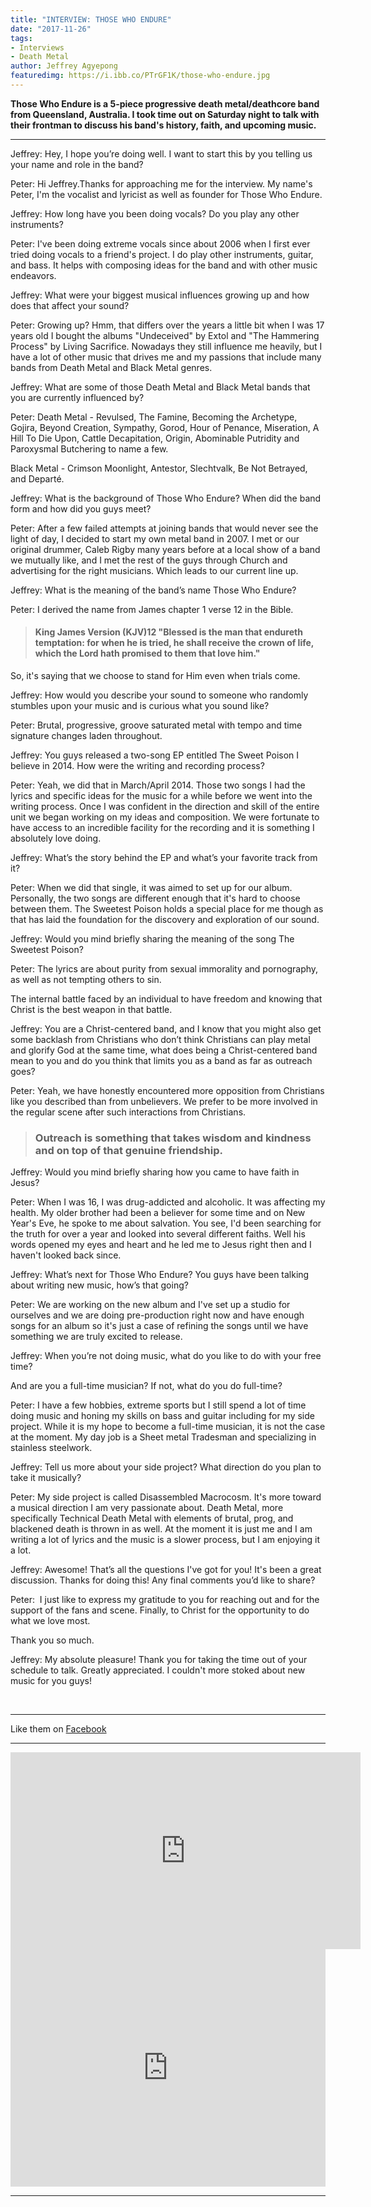 ```yaml
---
title: "INTERVIEW: THOSE WHO ENDURE"
date: "2017-11-26"
tags:
- Interviews
- Death Metal
author: Jeffrey Agyepong
featuredimg: https://i.ibb.co/PTrGF1K/those-who-endure.jpg
---
```


**Those Who Endure is a 5-piece progressive death metal/deathcore band from Queensland, Australia. I took time out on Saturday night to talk with their frontman to discuss his band's history, faith, and upcoming music.**

<hr>

Jeffrey: Hey, I hope you’re doing well. I want to start this by you telling us your name and role in the band?

Peter: Hi Jeffrey.Thanks for approaching me for the interview. My name's Peter, I'm the vocalist and lyricist as well as founder for Those Who Endure.

Jeffrey: How long have you been doing vocals? Do you play any other instruments?

Peter: I've been doing extreme vocals since about 2006 when I first ever tried doing vocals to a friend's project. I do play other instruments, guitar, and bass. It helps with composing ideas for the band and with other music endeavors.

Jeffrey: What were your biggest musical influences growing up and how does that affect your sound?

Peter: Growing up? Hmm, that differs over the years a little bit when I was 17 years old I bought the albums "Undeceived" by Extol and "The Hammering Process" by Living Sacrifice. Nowadays they still influence me heavily, but I have a lot of other music that drives me and my passions that include many bands from Death Metal and Black Metal genres.

Jeffrey: What are some of those Death Metal and Black Metal bands that you are currently influenced by?

Peter: Death Metal - Revulsed, The Famine, Becoming the Archetype, Gojira, Beyond Creation, Sympathy, Gorod, Hour of Penance, Miseration, A Hill To Die Upon, Cattle Decapitation, Origin, Abominable Putridity and Paroxysmal Butchering to name a few.

Black Metal - Crimson Moonlight, Antestor, Slechtvalk, Be Not Betrayed, and Departé.

Jeffrey: What is the background of Those Who Endure? When did the band form and how did you guys meet?

Peter: After a few failed attempts at joining bands that would never see the light of day, I decided to start my own metal band in 2007. I met or our original drummer, Caleb Rigby many years before at a local show of a band we mutually like, and I met the rest of the guys through Church and advertising for the right musicians. Which leads to our current line up.

Jeffrey: What is the meaning of the band’s name Those Who Endure?

Peter: I derived the name from James chapter 1 verse 12 in the Bible.

> #### King James Version (KJV)12 "Blessed is the man that endureth temptation: for when he is tried, he shall receive the crown of life, which the Lord hath promised to them that love him."

So, it's saying that we choose to stand for Him even when trials come.

Jeffrey: How would you describe your sound to someone who randomly stumbles upon your music and is curious what you sound like?

Peter: Brutal, progressive, groove saturated metal with tempo and time signature changes laden throughout.

Jeffrey: You guys released a two-song EP entitled The Sweet Poison I believe in 2014. How were the writing and recording process?

Peter: Yeah, we did that in March/April 2014. Those two songs I had the lyrics and specific ideas for the music for a while before we went into the writing process. Once I was confident in the direction and skill of the entire unit we began working on my ideas and composition. We were fortunate to have access to an incredible facility for the recording and it is something I absolutely love doing.

Jeffrey: What’s the story behind the EP and what’s your favorite track from it?

Peter: When we did that single, it was aimed to set up for our album. Personally, the two songs are different enough that it's hard to choose between them. The Sweetest Poison holds a special place for me though as that has laid the foundation for the discovery and exploration of our sound.

Jeffrey: Would you mind briefly sharing the meaning of the song The Sweetest Poison?

Peter: The lyrics are about purity from sexual immorality and pornography, as well as not tempting others to sin.

The internal battle faced by an individual to have freedom and knowing that Christ is the best weapon in that battle.

Jeffrey: You are a Christ-centered band, and I know that you might also get some backlash from Christians who don’t think Christians can play metal and glorify God at the same time, what does being a Christ-centered band mean to you and do you think that limits you as a band as far as outreach goes?

Peter: Yeah, we have honestly encountered more opposition from Christians like you described than from unbelievers. We prefer to be more involved in the regular scene after such interactions from Christians.

> ### Outreach is something that takes wisdom and kindness and on top of that genuine friendship.

Jeffrey: Would you mind briefly sharing how you came to have faith in Jesus?

Peter: When I was 16, I was drug-addicted and alcoholic. It was affecting my health. My older brother had been a believer for some time and on New Year's Eve, he spoke to me about salvation. You see, I'd been searching for the truth for over a year and looked into several different faiths. Well his words opened my eyes and heart and he led me to Jesus right then and I haven't looked back since.

Jeffrey: What’s next for Those Who Endure? You guys have been talking about writing new music, how’s that going?

Peter: We are working on the new album and I've set up a studio for ourselves and we are doing pre-production right now and have enough songs for an album so it's just a case of refining the songs until we have something we are truly excited to release.

Jeffrey: When you’re not doing music, what do you like to do with your free time?

And are you a full-time musician? If not, what do you do full-time?

Peter: I have a few hobbies, extreme sports but I still spend a lot of time doing music and honing my skills on bass and guitar including for my side project. While it is my hope to become a full-time musician, it is not the case at the moment. My day job is a Sheet metal Tradesman and specializing in stainless steelwork.

Jeffrey: Tell us more about your side project? What direction do you plan to take it musically?

Peter: My side project is called Disassembled Macrocosm. It's more toward a musical direction I am very passionate about. Death Metal, more specifically Technical Death Metal with elements of brutal, prog, and blackened death is thrown in as well. At the moment it is just me and I am writing a lot of lyrics and the music is a slower process, but I am enjoying it a lot.

Jeffrey: Awesome! That’s all the questions I've got for you! It's been a great discussion. Thanks for doing this! Any final comments you’d like to share?

Peter:  I just like to express my gratitude to you for reaching out and for the support of the fans and scene. Finally, to Christ for the opportunity to do what we love most.

Thank you so much.

Jeffrey: My absolute pleasure! Thank you for taking the time out of your schedule to talk. Greatly appreciated. I couldn't more stoked about new music for you guys!

 <hr>

Like them on [Facebook]( https://www.facebook.com/ThoseWhoEndure/)

<hr>

<div class="container"><iframe src="https://www.youtube.com/embed/8vOwYqmpDcg" width="560" height="315" frameborder="0"></iframe></div>

<iframe src="https://open.spotify.com/embed/album/4WWkRXHheYkfTLcJg9Hpbn" style="border: 0; width: 100%; height: 380px;" allowfullscreen allow="encrypted-media"></iframe>
<hr>